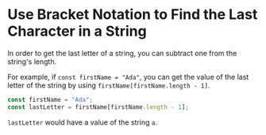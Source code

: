 # **Use Bracket Notation to Find the Last Character in a String**

In order to get the last letter of a string, you can subtract one from the string's length.

For example, if `const firstName = "Ada"`, you can get the value of the last letter of the string by using `firstName[firstName.length - 1]`.

```js
const firstName = "Ada";
const lastLetter = firstName[firstName.length - 1];
```

`lastLetter` would have a value of the string `a`.